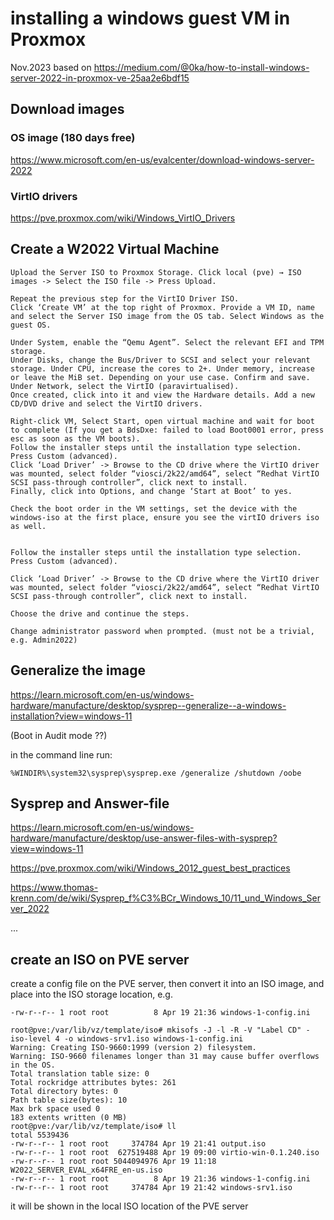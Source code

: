 # installing a windows guest VM in Proxmox

Nov.2023 based on https://medium.com/@0ka/how-to-install-windows-server-2022-in-proxmox-ve-25aa2e6bdf15

## Download images

### OS image (180 days free)
https://www.microsoft.com/en-us/evalcenter/download-windows-server-2022

### VirtIO drivers
https://pve.proxmox.com/wiki/Windows_VirtIO_Drivers


## Create a W2022 Virtual Machine

    Upload the Server ISO to Proxmox Storage. Click local (pve) → ISO images -> Select the ISO file -> Press Upload.

    Repeat the previous step for the VirtIO Driver ISO.
    Click ‘Create VM’ at the top right of Proxmox. Provide a VM ID, name and select the Server ISO image from the OS tab. Select Windows as the guest OS.

    Under System, enable the “Qemu Agent”. Select the relevant EFI and TPM storage.
    Under Disks, change the Bus/Driver to SCSI and select your relevant storage. Under CPU, increase the cores to 2+. Under memory, increase or leave the MiB set. Depending on your use case. Confirm and save.
    Under Network, select the VirtIO (paravirtualised).
    Once created, click into it and view the Hardware details. Add a new CD/DVD drive and select the VirtIO drivers.
    
    Right-click VM, Select Start, open virtual machine and wait for boot to complete (If you get a BdsDxe: failed to load Boot0001 error, press esc as soon as the VM boots).
    Follow the installer steps until the installation type selection. Press Custom (advanced).
    Click ‘Load Driver’ -> Browse to the CD drive where the VirtIO driver was mounted, select folder “viosci/2k22/amd64”, select “Redhat VirtIO SCSI pass-through controller”, click next to install.
    Finally, click into Options, and change ‘Start at Boot’ to yes.

    Check the boot order in the VM settings, set the device with the windows-iso at the first place, ensure you see the virtIO drivers iso as well.

    
    Follow the installer steps until the installation type selection. Press Custom (advanced).
    
    Click ‘Load Driver’ -> Browse to the CD drive where the VirtIO driver was mounted, select folder “viosci/2k22/amd64”, select “Redhat VirtIO SCSI pass-through controller”, click next to install.

    Choose the drive and continue the steps.
    
    Change administrator password when prompted. (must not be a trivial, e.g. Admin2022)

## Generalize the image

https://learn.microsoft.com/en-us/windows-hardware/manufacture/desktop/sysprep--generalize--a-windows-installation?view=windows-11


(Boot in Audit mode ??)


in the command line run:

    %WINDIR%\system32\sysprep\sysprep.exe /generalize /shutdown /oobe



## Sysprep and Answer-file

https://learn.microsoft.com/en-us/windows-hardware/manufacture/desktop/use-answer-files-with-sysprep?view=windows-11

https://pve.proxmox.com/wiki/Windows_2012_guest_best_practices

https://www.thomas-krenn.com/de/wiki/Sysprep_f%C3%BCr_Windows_10/11_und_Windows_Server_2022

...

## create an ISO on PVE server

create a config file on the PVE server, then convert it into an ISO image, and place into the ISO storage location, e.g.


```
-rw-r--r-- 1 root root          8 Apr 19 21:36 windows-1-config.ini

root@pve:/var/lib/vz/template/iso# mkisofs -J -l -R -V "Label CD" -iso-level 4 -o windows-srv1.iso windows-1-config.ini
Warning: Creating ISO-9660:1999 (version 2) filesystem.
Warning: ISO-9660 filenames longer than 31 may cause buffer overflows in the OS.
Total translation table size: 0
Total rockridge attributes bytes: 261
Total directory bytes: 0
Path table size(bytes): 10
Max brk space used 0
183 extents written (0 MB)
root@pve:/var/lib/vz/template/iso# ll
total 5539436
-rw-r--r-- 1 root root     374784 Apr 19 21:41 output.iso
-rw-r--r-- 1 root root  627519488 Apr 19 09:00 virtio-win-0.1.240.iso
-rw-r--r-- 1 root root 5044094976 Apr 19 11:18 W2022_SERVER_EVAL_x64FRE_en-us.iso
-rw-r--r-- 1 root root          8 Apr 19 21:36 windows-1-config.ini
-rw-r--r-- 1 root root     374784 Apr 19 21:42 windows-srv1.iso

```

it will be shown in the local ISO location of the PVE server




